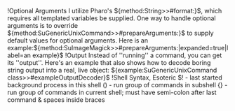 !Optional Arguments
I utilize Pharo's ${method:String>>#format:}$, which requires all templated variables be supplied. One way to handle optional arguments is to override ${method:SuGenericUnixCommand>>#prepareArguments:}$ to supply default values for optional arguments. Here is an example:${method:SuImageMagick>>#prepareArguments:|expanded=true|label=an example}$
!Output
Instead of ''running'' a command, you can get its ''output''. Here's an example that also shows how to decode boring string output into a real, live object: ${example:SuGenericUnixCommand class>>#exampleOutputDecoder}$
!Shell Syntax, Esoteric
$! - last started background process in this shell
() - run group of commands in subshell
{} - run group of commands in current shell; must have semi-colon after last command & spaces inside braces